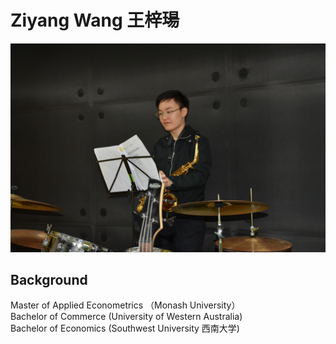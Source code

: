 # Ziyang Wang 王梓瑒  
![Image](C210A6DA-4FD6-421B-9569-CC6C5FC11597.jpeg)
## Background
Master of Applied Econometrics （Monash University）  
Bachelor of Commerce (University of Western Australia)  
Bachelor of Economics (Southwest University 西南大学)  
